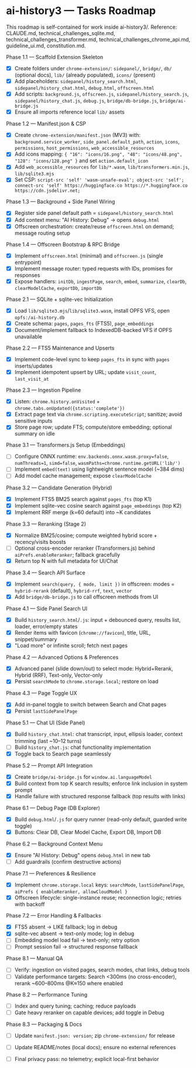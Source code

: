 # ai-history3 — Tasks Roadmap

This roadmap is self-contained for work inside ai-history3/. Reference: CLAUDE.md, technical_challenges_sqlite.md, technical_challenges_transformer.md, technical_challenges_chrome_api.md, guideline_ui.md, constitution.md.

Phase 1.1 — Scaffold Extension Skeleton
- [x] Create folders under `chrome-extension/`: `sidepanel/`, `bridge/`, `db/` (optional docs), `lib/` (already populated), `icons/` (present)
- [x] Add placeholders: `sidepanel/history_search.html`, `sidepanel/history_chat.html`, `debug.html`, `offscreen.html`
- [x] Add scripts: `background.js`, `offscreen.js`, `sidepanel/history_search.js`, `sidepanel/history_chat.js`, `debug.js`, `bridge/db-bridge.js`, `bridge/ai-bridge.js`
- [x] Ensure all imports reference local `lib/` assets

Phase 1.2 — Manifest.json & CSP
- [x] Create `chrome-extension/manifest.json` (MV3) with: `background.service_worker`, `side_panel.default_path`, `action`, `icons`, `permissions`, `host_permissions`, `web_accessible_resources`
- [x] Add icons mapping: `{ "16": "icons/16.png", "48": "icons/48.png", "128": "icons/128.png" }` and set `action.default_icon`
- [x] Add `web_accessible_resources` for `lib/*.wasm`, `lib/transformers.min.js`, `lib/sqlite3.mjs`
- [x] Set CSP: `script-src 'self' 'wasm-unsafe-eval'; object-src 'self'; connect-src 'self' https://huggingface.co https://*.huggingface.co https://cdn.jsdelivr.net;`

Phase 1.3 — Background + Side Panel Wiring
- [x] Register side panel default path = `sidepanel/history_search.html`
- [x] Add context menu: "AI History: Debug" → opens `debug.html`
- [x] Offscreen orchestration: create/reuse `offscreen.html` on demand; message routing setup

Phase 1.4 — Offscreen Bootstrap & RPC Bridge
- [x] Implement `offscreen.html` (minimal) and `offscreen.js` (single entrypoint)
- [x] Implement message router: typed requests with IDs, promises for responses
- [x] Expose handlers: `initDb`, `ingestPage`, `search`, `embed`, `summarize`, `clearDb`, `clearModelCache`, `exportDb`, `importDb`

Phase 2.1 — SQLite + sqlite-vec Initialization
- [x] Load `lib/sqlite3.mjs`/`lib/sqlite3.wasm`, install OPFS VFS, open `opfs:/ai-history.db`
- [x] Create schema: `pages`, `pages_fts` (FTS5), `page_embeddings`
- [x] Document/implement fallback to IndexedDB-backed VFS if OPFS unavailable

Phase 2.2 — FTS5 Maintenance and Upserts
- [x] Implement code-level sync to keep `pages_fts` in sync with `pages` inserts/updates
- [x] Implement idempotent upsert by URL; update `visit_count`, `last_visit_at`

Phase 2.3 — Ingestion Pipeline
- [x] Listen: `chrome.history.onVisited` + `chrome.tabs.onUpdated({status:'complete'})`
- [x] Extract page text via `chrome.scripting.executeScript`; sanitize; avoid sensitive inputs
- [x] Store page row; update FTS; compute/store embedding; optional summary on idle

Phase 3.1 — Transformers.js Setup (Embeddings)
- [ ] Configure ONNX runtime: `env.backends.onnx.wasm.proxy=false`, `numThreads=1`, `simd=false`, `wasmPaths=chrome.runtime.getURL('lib/')`
- [ ] Implement `embed(text)` using lightweight sentence model (~384 dims)
- [ ] Add model cache management; expose `clearModelCache`

Phase 3.2 — Candidate Generation (Hybrid)
- [x] Implement FTS5 BM25 search against `pages_fts` (top K1)
- [x] Implement sqlite-vec cosine search against `page_embeddings` (top K2)
- [x] Implement RRF merge (k=60 default) into ~K candidates

Phase 3.3 — Reranking (Stage 2)
- [x] Normalize BM25/cosine; compute weighted hybrid score + recency/visits boosts
- [ ] Optional cross-encoder reranker (Transformers.js) behind `aiPrefs.enableReranker`; fallback gracefully
- [x] Return top N with full metadata for UI/Chat

Phase 3.4 — Search API Surface
- [x] Implement `search(query, { mode, limit })` in offscreen: modes = `hybrid-rerank` (default), `hybrid-rrf`, `text`, `vector`
- [x] Add `bridge/db-bridge.js` to call offscreen methods from UI

Phase 4.1 — Side Panel Search UI
- [x] Build `history_search.html`/`.js`: input + debounced query, results list, loader, error/empty states
- [x] Render items with favicon (`chrome://favicon`), title, URL, snippet/summary
- [x] "Load more" or infinite scroll; fetch next pages

Phase 4.2 — Advanced Options & Preferences
- [x] Advanced panel (slide down/out) to select mode: Hybrid+Rerank, Hybrid (RRF), Text-only, Vector-only
- [x] Persist `searchMode` to `chrome.storage.local`; restore on load

Phase 4.3 — Page Toggle UX
- [x] Add in-panel toggle to switch between Search and Chat pages
- [x] Persist `lastSidePanelPage`

Phase 5.1 — Chat UI (Side Panel)
- [x] Build `history_chat.html`: chat transcript, input, ellipsis loader, context trimming (last ~10–12 turns)
- [ ] Build `history_chat.js`: chat functionality implementation
- [x] Toggle back to Search page seamlessly

Phase 5.2 — Prompt API Integration
- [x] Create `bridge/ai-bridge.js` for `window.ai.languageModel`
- [x] Build context from top K search results; enforce link inclusion in system prompt
- [x] Handle failure with structured response fallback (top results with links)

Phase 6.1 — Debug Page (DB Explorer)
- [x] Build `debug.html`/`.js` for query runner (read-only default, guarded write toggle)
- [x] Buttons: Clear DB, Clear Model Cache, Export DB, Import DB

Phase 6.2 — Background Context Menu
- [x] Ensure "AI History: Debug" opens `debug.html` in new tab
- [ ] Add guardrails (confirm destructive actions)

Phase 7.1 — Preferences & Resilience
- [x] Implement `chrome.storage.local` keys: `searchMode`, `lastSidePanelPage`, `aiPrefs { enableReranker, allowCloudModel }`
- [x] Offscreen lifecycle: single-instance reuse; reconnection logic; retries with backoff

Phase 7.2 — Error Handling & Fallbacks
- [x] FTS5 absent → LIKE fallback; log in debug
- [x] sqlite-vec absent → text-only mode; log in debug
- [ ] Embedding model load fail → text-only; retry option
- [ ] Prompt session fail → structured response fallback

Phase 8.1 — Manual QA
- [ ] Verify: ingestion on visited pages, search modes, chat links, debug tools
- [ ] Validate performance targets: Search <300ms (no cross-encoder), rerank ~600–800ms @K≈150 where enabled

Phase 8.2 — Performance Tuning
- [ ] Index and query tuning; caching; reduce payloads
- [ ] Gate heavy reranker on capable devices; add toggle in Debug

Phase 8.3 — Packaging & Docs
- [ ] Update `manifest.json: version`; zip `chrome-extension/` for release
- [ ] Update README/notes (local docs); ensure no external references
- [ ] Final privacy pass: no telemetry; explicit local-first behavior

